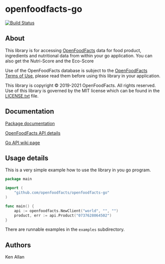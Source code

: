 # openfoodfacts-go

[![Build Status](https://travis-ci.org/openfoodfacts/openfoodfacts-go.svg?branch=master)](https://travis-ci.org/openfoodfacts/openfoodfacts-go)

## About

This library is for accessing [OpenFoodFacts](http://world.openfoodfacts.org/) data for food product, ingredients and nutritional data from within your go application. You can also get the Nutri-Score and the Eco-Score

Use of the OpenFoodFacts database is subject to the [OpenFoodFacts Terms of Use](http://world.openfoodfacts.org/terms-of-use), please read them before using this library in your application.

This library is copyright © 2019-2021 OpenFoodFacts. All rights reserved. Use of this library is governed by the MIT license which can be found in the [LICENSE.txt](LICENSE.txt) file.

## Documentation

[Package documentation](https://godoc.org/github.com/openfoodfacts/openfoodfacts-go)

[OpenFoodFacts API details](http://en.wiki.openfoodfacts.org/Project:API)

[Go API wiki page](http://en.wiki.openfoodfacts.org/API/Go)

## Usage details

This is a very simple example how to use the library in you go program.

~~~go
package main

import (
	"github.com/openfoodfacts/openfoodfacts-go"
)

func main() {
	api := openfoodfacts.NewClient("world", "", "")
	product, err := api.Product("0737628064502")
}

~~~

There are runnable examples in the `examples` subdirectory.

## Authors
Ken Allan
